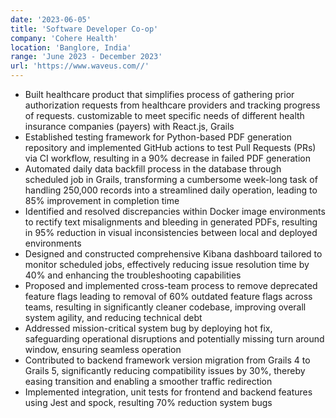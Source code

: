 ```yaml
---
date: '2023-06-05'
title: 'Software Developer Co-op'
company: 'Cohere Health'
location: 'Banglore, India'
range: 'June 2023 - December 2023'
url: 'https://www.waveus.com//'
---
```


- Built healthcare product that simplifies process of gathering prior authorization requests from healthcare providers and tracking
  progress of requests. customizable to meet specific needs of different health insurance companies (payers) with React.js, Grails
- Established testing framework for Python-based PDF generation repository and implemented GitHub actions to test Pull Requests
  (PRs) via CI workflow, resulting in a 90% decrease in failed PDF generation
- Automated daily data backfill process in the database through scheduled job in Grails, transforming a cumbersome week-long task
  of handling 250,000 records into a streamlined daily operation, leading to 85% improvement in completion time
- Identified and resolved discrepancies within Docker image environments to rectify text misalignments and bleeding in generated
  PDFs, resulting in 95% reduction in visual inconsistencies between local and deployed environments
- Designed and constructed comprehensive Kibana dashboard tailored to monitor scheduled jobs, effectively reducing issue
  resolution time by 40% and enhancing the troubleshooting capabilities
- Proposed and implemented cross-team process to remove deprecated feature flags leading to removal of 60% outdated feature
  flags across teams, resulting in significantly cleaner codebase, improving overall system agility, and reducing technical debt
- Addressed mission-critical system bug by deploying hot fix, safeguarding operational disruptions and potentially missing turn
  around window, ensuring seamless operation
- Contributed to backend framework version migration from Grails 4 to Grails 5, significantly reducing compatibility issues by
  30%, thereby easing transition and enabling a smoother traffic redirection
- Implemented integration, unit tests for frontend and backend features using Jest and spock, resulting 70% reduction system bugs
